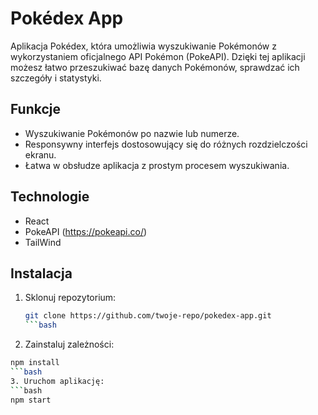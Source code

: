 # Pokédex App

Aplikacja Pokédex, która umożliwia wyszukiwanie Pokémonów z wykorzystaniem oficjalnego API Pokémon (PokeAPI). Dzięki tej aplikacji możesz łatwo przeszukiwać bazę danych Pokémonów, sprawdzać ich szczegóły i statystyki.

## Funkcje

- Wyszukiwanie Pokémonów po nazwie lub numerze.
- Responsywny interfejs dostosowujący się do różnych rozdzielczości ekranu.
- Łatwa w obsłudze aplikacja z prostym procesem wyszukiwania.

## Technologie

- React
- PokeAPI (https://pokeapi.co/)
- TailWind

## Instalacja

1. Sklonuj repozytorium:
   ```bash
   git clone https://github.com/twoje-repo/pokedex-app.git
   ```bash
2.   Zainstaluj zależności:
   ```bash
   npm install
```bash
3. Uruchom aplikację:
   ```bash
   npm start

  




